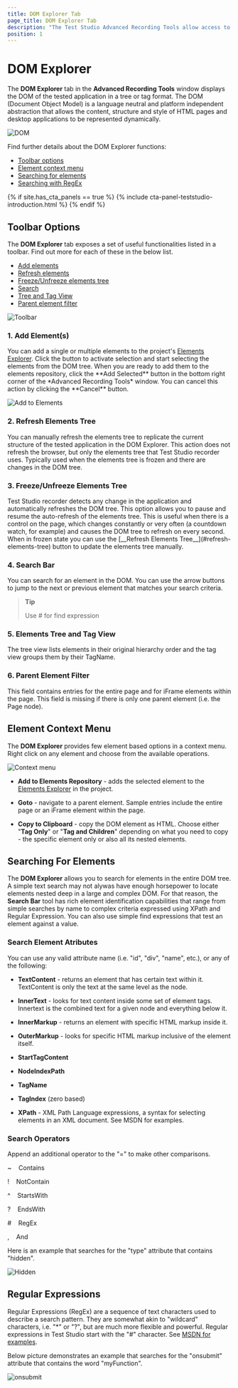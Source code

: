 ```yaml
---
title: DOM Explorer Tab
page_title: DOM Explorer Tab
description: "The Test Studio Advanced Recording Tools allow access to the DOM tree of the tested application. The DOM Explorer tab displays the DOM in a tree or tag format where you see all elements of a page at one time. The Test Studio DOM Explorer help with the automation of complex applications when simply using the mouse and hover over highlighting may not be sufficient to find the correct elements."
position: 1
---
```

# DOM Explorer

The __DOM Explorer__ tab in the __Advanced Recording Tools__ window displays the DOM of the tested application in a tree or tag format. The DOM (Document Object Model) is a language neutral and platform independent abstraction that allows the content, structure and style of HTML pages and desktop applications to be represented dynamically.

![DOM][1]

Find further details about the DOM Explorer functions:

- [Toolbar options](#toolbar-options)
- [Element context menu](#element-context-menu)
- [Searching for elements](#searching-for-elements)
- [Searching with RegEx](#regular-expressions)

{% if site.has_cta_panels == true %}
{% include cta-panel-teststudio-introduction.html %}
{% endif %}

## Toolbar Options

The __DOM Explorer__ tab exposes a set of useful functionalities listed in a toolbar. Find out more for each of these in the below list.

- [Add elements](#1-add-elements)
- [Refresh elements](#2-refresh-elements-tree)
- [Freeze/Unfreeze elements tree](#3-freezeunfreeze-elements-tree)
- [Search](#4-search-bar)
- [Tree and Tag View](#5-elements-tree-and-tag-view)
- [Parent element filter](#6-parent-element-filter)

![Toolbar][3]

<h3>1. Add Element(s)</h3>
You can add a single or multiple elements to the project's <a href="/features/elements-explorer/overview" target="_blank">Elements Explorer</a>. Click the button to activate selection and start selecting the elements from the DOM tree. When you are ready to add them to the elements repository, click the **Add Selected** button in the bottom right corner of the *Advanced Recording Tools* window. You can cancel this action by clicking the **Cancel** button.

![Add to Elements][4]

<h3>2. Refresh Elements Tree</h3>
You can manually refresh the elements tree to replicate the current structure of the tested application in the DOM Explorer. This action does not refresh the browser, but only the elements tree that Test Studio recorder uses. Typically used when the elements tree is frozen and there are changes in the DOM tree.

<h3>3. Freeze/Unfreeze Elements Tree</h3>
Test Studio recorder detects any change in the application and automatically refreshes the DOM tree. This option allows you to pause and resume the auto-refresh of the elements tree. This is useful when there is a control on the page, which changes constantly or very often (a countdown watch, for example) and causes the DOM tree to refresh on every second. When in frozen state you can use the [__Refresh Elements Tree__](#refresh-elements-tree) button to update the elements tree manually.

<h3>4. Search Bar</h3>
You can search for an element in the DOM. You can use the arrow buttons to jump to the next or previous element that matches your search criteria.

> **Tip**
>
> Use # for find expression

<h3>5. Elements Tree and Tag View</h3>
The tree view lists elements in their original hierarchy order and the tag view groups them by their TagName.

<h3>6. Parent Element Filter</h3>
This field contains entries for the entire page and for iFrame elements within the page. This field is missing if there is only one parent element (i.e. the Page node).

## Element Context Menu

The __DOM Explorer__ provides few element based options in a context menu. Right click on any element and choose from the available operations.

![Context menu][2]

- **Add to Elements Repository** - adds the selected element to the <a href="/features/elements-explorer/overview" target="_blank">Elements Explorer</a> in the project.

- **Goto** - navigate to a parent element. Sample entries include the entire page or an iFrame element within the page.

- **Copy to Clipboard** - copy the DOM element as HTML. Choose either "**Tag Only**" or "**Tag and Children**" depending on what you need to copy - the specific element only or also all its nested elements.

## Searching For Elements

The __DOM Explorer__ allows you to search for elements in the entire DOM tree. A simple text search may not alywas have enough horsepower to locate elements nested deep in a large and complex DOM. For that reason, the __Search Bar__ tool has rich element identification capabilities that range from simple searches by name to complex criteria expressed using XPath and Regular Expression. You can also  use simple find expressions that test an element against a value.

### Search Element Atributes

You can use any valid attribute name (i.e. "id", "div", "name", etc.), or any of the following:

- **TextContent** - returns an element that has certain text within it. TextContent is only the text at the same level as the node.

- **InnerText** - looks for text content inside some set of element tags. Innertext is the combined text for a given node and everything below it.

- **InnerMarkup** - returns an element with specific HTML markup inside it.

- **OuterMarkup** - looks for specific HTML markup inclusive of the element itself.

- **StartTagContent**

- **NodeIndexPath**

- **TagName**

- **TagIndex** (zero based)

- **XPath** - XML Path Language expressions, a syntax for selecting elements in an XML document. See MSDN for examples.

### Search Operators

Append an additional operator to the "=" to make other comparisons.

~	&nbsp;&nbsp; Contains

!	&nbsp;&nbsp; NotContain

^	&nbsp;&nbsp; StartsWith

?	&nbsp;&nbsp; EndsWith

\#	&nbsp;&nbsp; RegEx

,	&nbsp;&nbsp; And

Here is an example that searches for the "type" attribute that contains "hidden".

![Hidden][5]

## Regular Expressions

Regular Expressions (RegEx) are a sequence of text characters used to describe a search pattern. They are somewhat akin to "wildcard" characters, i.e. "*" or "?", but are much more flexible and powerful. Regular expressions in Test Studio start with the "#" character. See <a href="https://docs.microsoft.com/en-us/dotnet/standard/base-types/regular-expression-language-quick-reference" target="_blank">MSDN for examples</a>.

Below picture demonstrates an example that searches for the "onsubmit" attribute that contains the word "myFunction".

![onsubmit][6]

[1]: /img/features/recorder/advanced-recording-tools/dom-explorer/fig1.png
[2]: /img/features/recorder/advanced-recording-tools/dom-explorer/fig2.png
[3]: /img/features/recorder/advanced-recording-tools/dom-explorer/fig3.png
[4]: /img/features/recorder/advanced-recording-tools/dom-explorer/fig4.png
[5]: /img/features/recorder/advanced-recording-tools/dom-explorer/fig5.png
[6]: /img/features/recorder/advanced-recording-tools/dom-explorer/fig6.png
